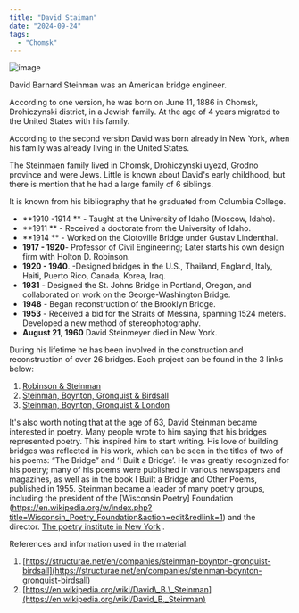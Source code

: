 ```yaml
---
title: "David Staiman"
date: "2024-09-24"
tags: 
  - "Chomsk"
---
```


![image](https://github.com/escfrpls/drochiczynpoleski/assets/125834172/3213500a-65b0-42a0-aa35-d15ea082f5c9)

David Barnard Steinman was an American bridge engineer.

According to one version, he was born on June 11, 1886 in Chomsk, Drohiczynski district, in a Jewish family. At the age of 4 years migrated to the United States with his family.

According to the second version David was born already in New York, when his family was already living in the United States.

The Steinmaen family lived in Chomsk, Drohiczynski uyezd, Grodno province and were Jews. Little is known about David's early childhood, but there is mention that he had a large family of 6 siblings.

It is known from his bibliography that he graduated from Columbia College.

- **1910 -1914 ** \- Taught at the University of Idaho (Moscow, Idaho).
- **1911 ** \- Received a doctorate from the University of Idaho.
- **1914 ** \- Worked on the Ciotoville Bridge under Gustav Lindenthal.
- **1917 - 1920**- Professor of Civil Engineering; Later starts his own design firm with Holton D. Robinson.
- **1920 - 1940**. -Designed bridges in the U.S., Thailand, England, Italy, Haiti, Puerto Rico, Canada, Korea, Iraq.
- **1931** \- Designed the St. Johns Bridge in Portland, Oregon, and collaborated on work on the George-Washington Bridge.
- **1948** - Began reconstruction of the Brooklyn Bridge.
- **1953** - Received a bid for the Straits of Messina, spanning 1524 meters. Developed a new method of stereophotography.
- **August 21, 1960** David Steinmeyer died in New York.

During his lifetime he has been involved in the construction and reconstruction of over 26 bridges. Each project can be found in the 3 links below:

1. [Robinson & Steinman](https://structurae.net/en/companies/robinson-steinman)
2. [Steinman, Boynton, Gronquist & Birdsall](https://structurae.net/en/companies/steinman-boynton-gronquist-birdsall)
3. [Steinman, Boynton, Gronquist & London](https://structurae.net/en/companies/steinman-boynton-gronquist-london)

It's also worth noting that at the age of 63, David Steinman became interested in poetry. Many people wrote to him saying that his bridges represented poetry. This inspired him to start writing. His love of building bridges was reflected in his work, which can be seen in the titles of two of his poems: “The Bridge” and ‘I Built a Bridge’. He was greatly recognized for his poetry; many of his poems were published in various newspapers and magazines, as well as in the book I Built a Bridge and Other Poems, published in 1955. Steinman became a leader of many poetry groups, including the president of the [Wisconsin Poetry] Foundation (https://en.wikipedia.org/w/index.php?title=Wisconsin_Poetry_Foundation&action=edit&redlink=1) and the director. [The poetry institute in New York](https://en.wikipedia.org/w/index.php?title=Poetry_Institute_in_New_York&action=edit&redlink=1) .

References and information used in the material:

1. [https://structurae.net/en/companies/steinman-boynton-gronquist-birdsall](https://structurae.net/en/companies/steinman-boynton-gronquist-birdsall)
2. [https://en.wikipedia.org/wiki/David\_B.\_Steinman](https://en.wikipedia.org/wiki/David_B._Steinman)
